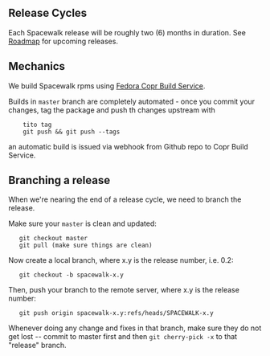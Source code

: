 ## Release Cycles



Each Spacewalk release will be roughly two (6) months in duration.
See [Roadmap](https://hosted.fedoraproject.org/spacewalk/roadmap) for upcoming releases.

## Mechanics

We build Spacewalk rpms using [Fedora Copr Build Service](https://copr.fedorainfracloud.org/).

Builds in `master` branch are completely automated - once you commit your changes, tag the package
and push th changes upstream with 

        tito tag
        git push && git push --tags

an automatic build is issued via webhook from Github repo to Copr Build Service.             

## Branching a release

When we're nearing the end of a release cycle, we need to branch the release.


Make sure your `master` is clean and updated:

       git checkout master
       git pull (make sure things are clean)

Now create a local branch, where x.y is the release number, i.e. 0.2:

       git checkout -b spacewalk-x.y

Then, push your branch to the remote server, where x.y is the release number:

       git push origin spacewalk-x.y:refs/heads/SPACEWALK-x.y

Whenever doing any change and fixes in that branch, make sure they do not get
lost -- commit to master first and then `git cherry-pick -x` to that "release"
branch.
